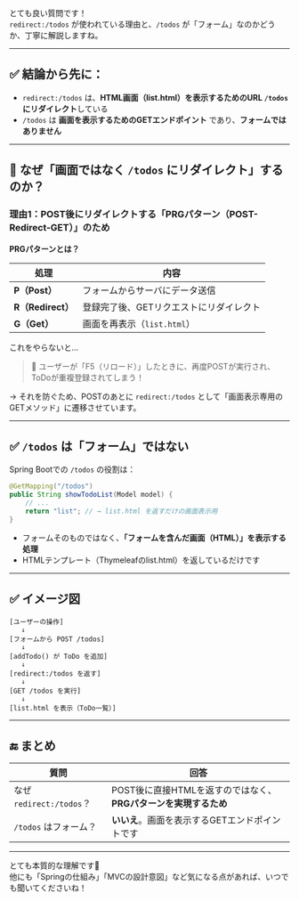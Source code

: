 とても良い質問です！  
`redirect:/todos` が使われている理由と、`/todos` が「フォーム」なのかどうか、丁寧に解説しますね。

---

## ✅ 結論から先に：

- `redirect:/todos` は、**HTML画面（list.html）を表示するためのURL `/todos` にリダイレクト**している
- `/todos` は **画面を表示するためのGETエンドポイント** であり、**フォームではありません**

---

## 🔄 なぜ「画面ではなく `/todos` にリダイレクト」するのか？

### 理由1：POST後にリダイレクトする「PRGパターン（POST-Redirect-GET）」のため

**PRGパターンとは？**

| 処理         | 内容 |
|--------------|------|
| **P（Post）**     | フォームからサーバにデータ送信 |
| **R（Redirect）** | 登録完了後、GETリクエストにリダイレクト |
| **G（Get）**      | 画面を再表示（`list.html`） |

これをやらないと…

> 🔁 ユーザーが「F5（リロード）」したときに、再度POSTが実行され、ToDoが重複登録されてしまう！

→ それを防ぐため、POSTのあとに `redirect:/todos` として「画面表示専用のGETメソッド」に遷移させています。

---

## ✅ `/todos` は「フォーム」ではない

Spring Bootでの `/todos` の役割は：

```java
@GetMapping("/todos")
public String showTodoList(Model model) {
    // ...
    return "list"; // → list.html を返すだけの画面表示用
}
```

- フォームそのものではなく、**「フォームを含んだ画面（HTML）」を表示する処理**
- HTMLテンプレート（Thymeleafのlist.html）を返しているだけです

---

## ✅ イメージ図

```
[ユーザーの操作]
   ↓
[フォームから POST /todos]
   ↓
[addTodo() が ToDo を追加]
   ↓
[redirect:/todos を返す]
   ↓
[GET /todos を実行]
   ↓
[list.html を表示（ToDo一覧）]
```

---

## 🔚 まとめ

| 質問 | 回答 |
|------|------|
| なぜ `redirect:/todos`？ | POST後に直接HTMLを返すのではなく、**PRGパターンを実現するため** |
| `/todos` はフォーム？ | **いいえ**。画面を表示するGETエンドポイントです |

---

とても本質的な理解です👏  
他にも「Springの仕組み」「MVCの設計意図」など気になる点があれば、いつでも聞いてくださいね！